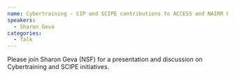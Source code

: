 ```yaml
---
name: Cybertraining - CIP and SCIPE contributions to ACCESS and NAIRR Pilot
speakers:
  - Sharon Geva
categories:
  - Talk
---
```

Please join Sharon Geva (NSF) for a presentation and discussion on Cybertraining
and SCIPE initiatives.
